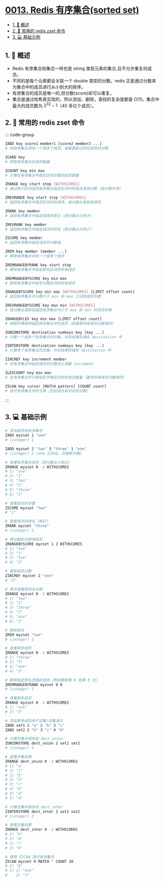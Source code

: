 # [0013. Redis 有序集合(sorted set)](https://github.com/Tdahuyou/TNotes.redis/tree/main/notes/0013.%20Redis%20%E6%9C%89%E5%BA%8F%E9%9B%86%E5%90%88(sorted%20set))

<!-- region:toc -->

- [1. 📝 概述](#1--概述)
- [2. 📒 常用的 redis zset 命令](#2--常用的-redis-zset-命令)
- [3. 💻 基础示例](#3--基础示例)

<!-- endregion:toc -->

## 1. 📝 概述

- Redis 有序集合和集合一样也是 string 类型元素的集合,且不允许重复的成员。
- 不同的是每个元素都会关联一个 double 类型的分数。redis 正是通过分数来为集合中的成员进行从小到大的排序。
- 有序集合的成员是唯一的,但分数(score)却可以重复。
- 集合是通过哈希表实现的，所以添加，删除，查找的复杂度都是 O(1)。集合中最大的成员数为 $2^{32} - 1$（40 多亿个成员）。

## 2. 📒 常用的 redis zset 命令

::: code-group

```bash [添加与更新]
ZADD key score1 member1 [score2 member2 ...]
# 向有序集合添加一个或多个成员，或者更新已存在成员的分数
```

```bash [获取信息]
ZCARD key
# 获取有序集合的成员数量

ZCOUNT key min max
# 计算在有序集合中指定区间分数的成员数量

ZRANGE key start stop [WITHSCORES]
# 通过索引区间返回有序集合指定区间内的成员及其分数（按分数升序）

ZREVRANGE key start stop [WITHSCORES]
# 返回有序集合中指定区间内的成员，按分数从高到低排序

ZRANK key member
# 返回有序集合中指定成员的索引（按分数从小到大）

ZREVRANK key member
# 返回有序集合中指定成员的排名（按分数从大到小）

ZSCORE key member
# 返回有序集中指定成员的分数值
```

```bash [范围删除]
ZREM key member [member ...]
# 移除有序集合中的一个或多个成员

ZREMRANGEBYRANK key start stop
# 移除有序集合中给定排名区间的所有成员

ZREMRANGEBYSCORE key min max
# 移除有序集合中给定分数区间的所有成员
```

```bash [范围查询]
ZRANGEBYSCORE key min max [WITHSCORES] [LIMIT offset count]
# 返回有序集合中分数介于 min 和 max 之间的成员列表

ZREVRANGEBYSCORE key max min [WITHSCORES]
# 按分数从高到低返回有序集合中介于 max 和 min 的成员列表

ZRANGEBYLEX key min max [LIMIT offset count]
# 根据字典顺序返回有序集合中的成员（前提是所有成员分数相同）
```

```bash [聚合操作]
ZUNIONSTORE destination numkeys key [key ...]
# 计算一个或多个有序集合的并集，并将结果存储在 destination 中

ZINTERSTORE destination numkeys key [key ...]
# 计算多个有序集合的交集，并将结果存储在 destination 中
```

```bash [其他]
ZINCRBY key increment member
# 对有序集合中指定成员的分数加上增量 increment

ZLEXCOUNT key min max
# 在有序集合中计算指定字典区间内的成员数量（要求所有成员分数相同）

ZSCAN key cursor [MATCH pattern] [COUNT count]
# 迭代有序集合中的元素（包括成员和对应的分数）
```

:::

## 3. 💻 基础示例

```bash
# 添加成员到有序集合
ZADD myzset 1 "one"
# (integer) 1

ZADD myzset 2 "two" 3 "three" 1 "one"
# (integer) 2 (one 已存在，仅更新分数)

# 查看有序集合成员（按分数从小到大）
ZRANGE myzset 0 -1 WITHSCORES
# 1) "one"
# 2) "1"
# 3) "two"
# 4) "2"
# 5) "three"
# 6) "3"

# 查看成员的分数
ZSCORE myzset "two"
# "2"

# 查看成员的排名（索引）
ZRANK myzset "three"
# (integer) 2

# 按分数区间查询成员
ZRANGEBYSCORE myzset 1 2 WITHSCORES
# 1) "one"
# 2) "1"
# 3) "two"
# 4) "2"

# 更新成员分数
ZINCRBY myzset 2 "one"
# "3"

# 再次查看成员及分数
ZRANGE myzset 0 -1 WITHSCORES
# 1) "two"
# 2) "2"
# 3) "three"
# 4) "3"
# 5) "one"
# 6) "3"

# 删除成员
ZREM myzset "two"
# (integer) 1

# 查看剩余成员
ZRANGE myzset 0 -1 WITHSCORES
# 1) "three"
# 2) "3"
# 3) "one"
# 4) "3"

# 删除指定排名范围的成员（例如删除第 0 到第 0 位）
ZREMRANGEBYRANK myzset 0 0
# (integer) 1

# 查看剩余成员
ZRANGE myzset 0 -1 WITHSCORES
# 1) "one"
# 2) "3"

# 添加更多成员用于交集/并集演示
ZADD set1 1 "a" 2 "b" 3 "c"
ZADD set2 2 "b" 3 "c" 4 "d"

# 计算并集并保存到 dest_union
ZUNIONSTORE dest_union 2 set1 set2
# (integer) 4

# 查看并集结果
ZRANGE dest_union 0 -1 WITHSCORES
# 1) "a"
# 2) "1"
# 2) "b"
# 3) "4"
# 3) "c"
# 4) "6"
# 4) "d"
# 5) "4"

# 计算交集并保存到 dest_inter
ZINTERSTORE dest_inter 2 set1 set2
# (integer) 2

# 查看交集结果
ZRANGE dest_inter 0 -1 WITHSCORES
# 1) "b"
# 2) "4"
# 2) "c"
# 3) "6"

# 使用 ZSCAN 迭代有序集合
ZSCAN myzset 0 MATCH * COUNT 10
# 1) "0"
# 2) 1) "one"
#    2) "3"
```
